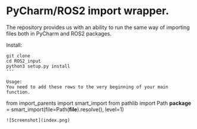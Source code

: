 # PyCharm/ROS2 import wrapper.
The repository provides us with an ability to run the same way of importing files both in PyCharm and ROS2 packages.

Install:
```
git clone 
cd ROS2_input
python3 setup.py install
'''

Usage:
You need to add these rows to the very beginning of your main function.
```
from import_parents import smart_import
from pathlib import Path
__package__ = smart_import(file=Path(__file__).resolve(), level=1)
```
![Screenshot](index.png)
